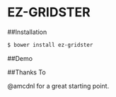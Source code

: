 EZ-GRIDSTER
===========

##Installation

```bash
$ bower install ez-gridster
```

##Demo


##Thanks To

@amcdnl for a great starting point.

